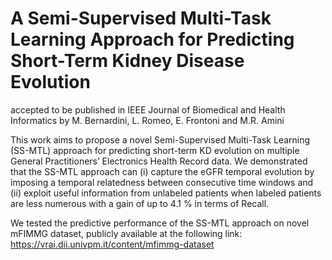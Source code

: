 # A Semi-Supervised Multi-Task Learning Approach for Predicting Short-Term Kidney Disease Evolution

accepted to be published in IEEE Journal of Biomedical and Health Informatics by M. Bernardini, L. Romeo, E. Frontoni and M.R. Amini

This work aims to propose a novel Semi-Supervised Multi-Task Learning (SS-MTL) approach for predicting short-term KD evolution on multiple General Practitioners’ Electronics Health Record data. We demonstrated that the SS-MTL approach can (i) capture the eGFR temporal evolution by imposing a temporal relatedness between consecutive time windows and (ii) exploit useful information from unlabeled patients when labeled patients are less numerous with a gain of up to 4.1 % in terms of Recall.

We tested the predictive performance of the SS-MTL approach on novel mFIMMG dataset, publicly available at the following link: https://vrai.dii.univpm.it/content/mfimmg-dataset
